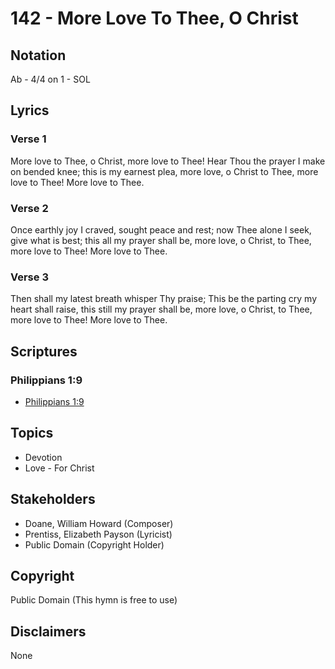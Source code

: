 # 142 - More Love To Thee, O Christ

## Notation

Ab - 4/4 on 1 - SOL

## Lyrics

### Verse 1

More love to Thee, o Christ, more love to Thee! Hear Thou the prayer I make on bended knee; this is my earnest plea, more love, o Christ to Thee, more love to Thee! More love to Thee.

### Verse 2

Once earthly joy I craved, sought peace and rest; now Thee alone I seek, give what is best; this all my prayer shall be, more love, o Christ, to Thee, more love to Thee! More love to Thee.

### Verse 3

Then shall my latest breath whisper Thy praise; This be the parting cry my heart shall raise, this still my prayer shall be, more love, o Christ, to Thee, more love to Thee! More love to Thee.


## Scriptures

### Philippians 1:9

- [Philippians 1:9](https://www.biblegateway.com/passage/?search=Philippians%201%3A9)


## Topics

- Devotion
- Love - For Christ

## Stakeholders

- Doane, William Howard (Composer)
- Prentiss, Elizabeth Payson (Lyricist)
- Public Domain (Copyright Holder)

## Copyright

Public Domain
(This hymn is free to use)

## Disclaimers

None

